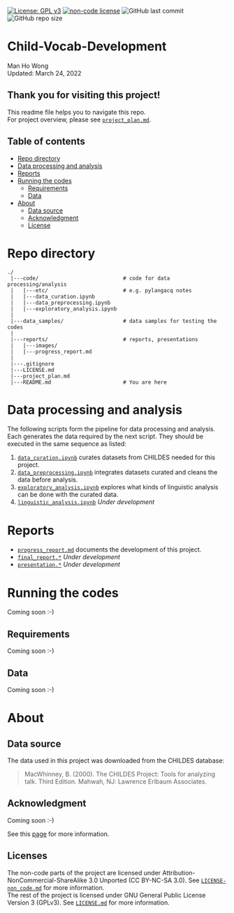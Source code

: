 [![License: GPL v3](https://img.shields.io/badge/License-GPLv3-blue.svg)](https://www.gnu.org/licenses/gpl-3.0)
[![non-code license](https://img.shields.io/badge/License_(non--code)-CC_BY--NC--SA_3.0-orange)](https://creativecommons.org/licenses/by-nc-sa/3.0/)
![GitHub last commit](https://img.shields.io/github/last-commit/Data-Science-for-Linguists-2022/Child-Vocab-Development)
![GitHub repo size](https://img.shields.io/github/repo-size/Data-Science-for-Linguists-2022/Child-Vocab-Development)

# Child-Vocab-Development

Man Ho Wong  
Updated: March 24, 2022

## Thank you for visiting this project!

This readme file helps you to navigate this repo.  
For project overview, please see [`project_plan.md`](https://github.com/Data-Science-for-Linguists-2022/Child-Vocab-Development/blob/main/project_plan.md).

## Table of contents
- [Repo directory](#repo-directory)
- [Data processing and analysis](#data-processing-and-analysis)
- [Reports](#reports)
- [Running the codes](#running-the-codes)
  - [Requirements](#requirements)
  - [Data](#data)
- [About](#about)
  - [Data source](#data-source)
  - [Acknowledgment](#acknowledgment)
  - [License](#license)

# Repo directory

```
./
 |---code/                           # code for data processing/analysis
 |   |---etc/                        # e.g. pylangacq notes
 |   |---data_curation.ipynb
 |   |---data_preprocessing.ipynb
 |   |---exploratory_analysis.ipynb
 |          
 |---data_samples/                   # data samples for testing the codes
 |
 |---reports/                        # reports, presentations
 |   |---images/
 |   |---progress_report.md
 |
 |---.gitignore
 |---LICENSE.md
 |---project_plan.md
 |---README.md                       # You are here
```

# Data processing and analysis

The following scripts form the pipeline for data processing and analysis. Each generates the data required by the next script. They should be executed in the same sequence as listed:

1. [`data_curation.ipynb`](https://github.com/Data-Science-for-Linguists-2022/Child-Vocab-Development/blob/main/code/data_curation.ipynb) curates datasets from CHILDES needed for this project.
2. [`data_preprocessing.ipynb`](https://github.com/Data-Science-for-Linguists-2022/Child-Vocab-Development/blob/main/code/data_preprocessing.ipynb) integrates datasets curated and cleans the data before analysis.
3. [`exploratory_analysis.ipynb`](https://github.com/Data-Science-for-Linguists-2022/Child-Vocab-Development/blob/main/code/exploratory_analysis.ipynb) explores what kinds of linguistic analysis can be done with the curated data.
4. [`linguistic_analysis.ipynb`](#) *Under development*

# Reports

- [`progress_report.md`](https://github.com/Data-Science-for-Linguists-2022/Child-Vocab-Development/blob/main/reports/progress_report.md) documents the development of this project.
- [`final_report.*`](#) *Under development*
- [`presentation.*`](#) *Under development*


# Running the codes
Coming soon :-)

## Requirements
Coming soon :-)

## Data
Coming soon :-)

# About

## Data source
The data used in this project was downloaded from the CHILDES database:  
> MacWhinney, B. (2000). The CHILDES Project: Tools for analyzing talk. Third Edition. Mahwah, NJ: Lawrence Erlbaum Associates.

## Acknowledgment
Coming soon :-)

See this [page](https://talkbank.org/share/citation.html) for more information.

## Licenses

The non-code parts of the project are licensed under Attribution-NonCommercial-ShareAlike 3.0 Unported (CC BY-NC-SA 3.0). See [`LICENSE-non_code.md`](https://github.com/Data-Science-for-Linguists-2022/Child-Vocab-Development/blob/main/LICENSE-non_code.md) for more information.  
The rest of the project is licensed under GNU General Public License Version 3 (GPLv3). See [`LICENSE.md`](https://github.com/Data-Science-for-Linguists-2022/Child-Vocab-Development/blob/main/LICENSE.md) for more information.